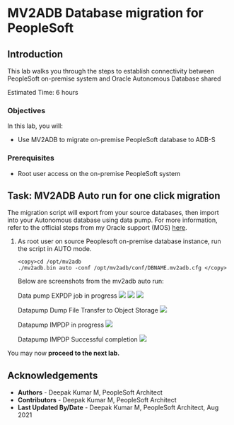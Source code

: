 # MV2ADB Database migration for PeopleSoft

## Introduction

This lab walks you through the steps to establish connectivity between PeopleSoft on-premise system and Oracle Autonomous Database shared

Estimated Time: 6 hours

### Objectives
In this lab, you will:
* Use MV2ADB to migrate on-premise PeopleSoft database to ADB-S

### Prerequisites
* Root user access on the on-premise PeopleSoft system


## Task: MV2ADB Auto run for one click migration

The migration script will export from your source databases, then import into your Autonomous database using data pump. For more information, refer to the official steps from my Oracle support (MOS) [here](https://support.oracle.com/epmos/faces/DocContentDisplay?_afrLoop=291097898074822&id=2463574.1&_afrWindowMode=0&_adf.ctrl-state=v0102jx12_4).

1.  As root user on  source Peoplesoft on-premise database instance, run the script in AUTO mode.
  
    ```
    <copy>cd /opt/mv2adb
    ./mv2adb.bin auto -conf /opt/mv2adb/conf/DBNAME.mv2adb.cfg </copy>
    ```
    Below are screenshots from the mv2adb auto run:

    Data pump EXPDP job in progress
    ![](./images/mv2adb-auto.png "")
    ![](./images/mv2adb-auto1.png "")
    ![](./images/mv2adb-auto2.png "")
    
    Datapump Dump File Transfer to Object Storage
    ![](./images/mv2adb-auto3.png "")

    Datapump IMPDP in progress
    ![](./images/mv2adb-auto4.png "")

    Datapump IMPDP Successful completion
    ![](./images/mv2adb-auto5.png "")



You may now **proceed to the next lab.**

## Acknowledgements
* **Authors** - Deepak Kumar M, PeopleSoft Architect
* **Contributors** - Deepak Kumar M, PeopleSoft Architect
* **Last Updated By/Date** - Deepak Kumar M, PeopleSoft Architect, Aug 2021
